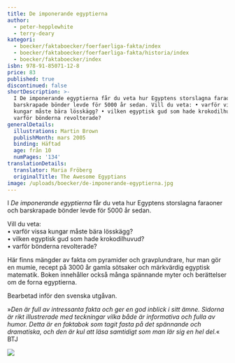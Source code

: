 ```yaml
---
title: De imponerande egyptierna
author:
  - peter-hepplewhite
  - terry-deary
kategori:
  - boecker/faktaboecker/foerfaerliga-fakta/index
  - boecker/faktaboecker/foerfaerliga-fakta/historia/index
  - boecker/faktaboecker/index
isbn: 978-91-85071-12-8
price: 83
published: true
discontinued: false
shortDescription: >-
  I De imponerande egyptierna får du veta hur Egyptens storslagna faraoner och
  barskrapade bönder levde för 5000 år sedan. Vill du veta: • varför vissa
  kungar måste bära lösskägg? • vilken egyptisk gud som hade krokodilhuvud? •
  varför bönderna revolterade?
generalDetails:
  illustrations: Martin Brown
  publishMonth: mars 2005
  binding: Häftad
  age: från 10
  numPages: '134'
translationDetails:
  translator: Maria Fröberg
  originalTitle: The Awesome Egyptians
image: /uploads/boecker/de-imponerande-egyptierna.jpg
---
```

I _De imponerande egyptierna_ får du veta hur Egyptens storslagna faraoner och barskrapade bönder levde för 5000 år sedan.

Vill du veta:  
• varför vissa kungar måste bära lösskägg?  
• vilken egyptisk gud som hade krokodilhuvud?  
• varför bönderna revolterade?

Här finns mängder av fakta om pyramider och gravplundrare, hur man gör en mumie, recept på 3000 år gamla sötsaker och märkvärdig egyptisk matematik. Boken innehåller också många spännande myter och berättelser om de forna egyptierna.

Bearbetad inför den svenska utgåvan.

»_Den är full av intressanta fakta och ger en god inblick i sitt ämne. Sidorna är rikt illustrerade med teckningar vilka både är informativa och fulla av humor. Detta är en faktabok som tagit fasta på det spännande och dramatiska, och den är kul att läsa samtidigt som man lär sig en hel del._« BTJ

![](/uploads/images/Egyptierna-s100.gif)
